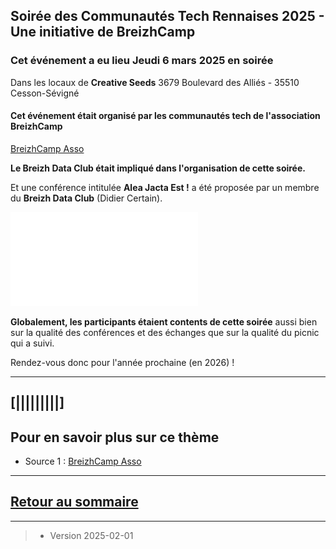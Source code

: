 ## Soirée des Communautés Tech Rennaises 2025 - Une initiative de BreizhCamp 

### Cet événement a eu lieu Jeudi 6 mars 2025 en soirée 
Dans les locaux de **Creative Seeds** 
3679 Boulevard des Alliés - 35510 Cesson-Sévigné


#### Cet événement était organisé par les communautés tech de l'association BreizhCamp 
[BreizhCamp Asso](https://www.breizhcamp.org/asso/)


**Le Breizh Data Club était impliqué dans l'organisation de cette soirée.**

Et une conférence intitulée **Alea Jacta Est !** a été proposée par un membre du **Breizh Data Club** (Didier Certain).

![ Slides Alea Jacta Est ](../illustrim/PDFfiles/Slides_BDC_2025-03-06-V7short.pdf)


**Globalement, les participants étaient contents de cette soirée**
aussi bien sur la qualité des conférences et des échanges que sur la qualité du picnic qui a suivi.

Rendez-vous donc pour l'année prochaine (en 2026) !

---

## [|||||||||] 
>
## Pour en savoir plus sur ce thème

- Source 1 : [BreizhCamp Asso](https://www.breizhcamp.org/asso/)

---

## [Retour au sommaire](https://dcn-prof.github.io/breizhdataclub/)
  


---



>

>  *  Version 2025-02-01
